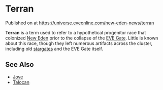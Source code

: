 # Terran
Published on  at https://universe.eveonline.com/new-eden-news/terran

**Terran** is a term used to refer to a hypothetical progenitor race
that colonized [New Eden](5m9PDmbyzmRXdP1vvQETRk) prior to the
collapse of the [EVE Gate](2z1KQXUVtPP1WmlwcJaX4o). Little is known about
this race, though they left numerous artifacts across the cluster,
including old [stargates](416pCzXGIwn2Tt7feZYSpk) and the EVE Gate itself.

See Also
--------
- [Jove](6xoRWydZHCG4nplVmqXV9G)
- [Talocan](7jRYunEKgSJvxgaC4vjVUM)
